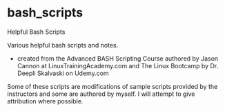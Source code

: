 # bash_scripts
Helpful Bash Scripts

Various helpful bash scripts and notes.
  - created from the Advanced BASH Scripting Course authored by Jason Cannon at LinuxTrainingAcademy.com and The Linux Bootcamp by Dr. Deepli Skalvaski on Udemy.com

Some of these scripts are modifications of sample scripts provided by the instructors and some are authored by myself. I will attempt to give attribution where possible.
